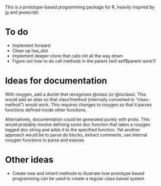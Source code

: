 This is a prototype-based programming package for R, heavily inspired by [io](http://iolanguage.com/) and javascript.

To do
======

 * Implement forward
 * Clean up has_slot
 * Implement deeper clone that calls init all the way down
 * Figure out how to do call methods in the parent (will self$parent work?)

Ideas for documentation
=======================

With roxygen, add a doclet that recognises @class (or @ioclass).  This would add an alias so that class?method (internally converted to "class-method") would work.  This requires changes to roxygen so that it parses functions defined inside other functions.

Alternatively, documentation could be generated purely with proto.  This would probably involve defining some doc function that takes a roxygen tagged doc string and adds it to the specified function.  Yet another approach would be to parse do blocks, extract comments, use internal roxygen functions to parse and expose.

Other ideas
===========

 * Create new and inherit methods to illustrate how prototype based programming can be used to create a regular class based system
